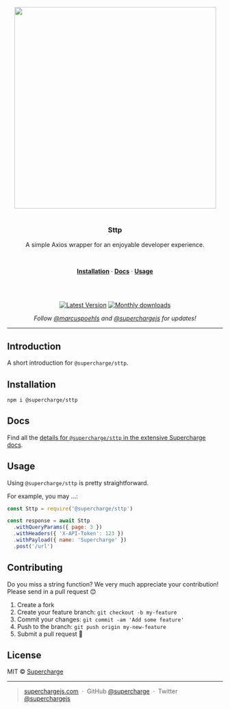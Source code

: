 <div align="center">
  <a href="https://superchargejs.com">
    <img width="471" style="max-width:100%;" src="https://superchargejs.com/images/supercharge-text.svg" />
  </a>
  <br/>
  <br/>
  <p>
    <h3>Sttp</h3>
  </p>
  <p>
    A simple Axios wrapper for an enjoyable developer experience.
  </p>
  <br/>
  <p>
    <a href="#installation"><strong>Installation</strong></a> ·
    <a href="#Docs"><strong>Docs</strong></a> ·
    <a href="#usage"><strong>Usage</strong></a>
  </p>
  <br/>
  <br/>
  <p>
    <a href="https://www.npmjs.com/package/@supercharge/sttp"><img src="https://img.shields.io/npm/v/@supercharge/sttp.svg" alt="Latest Version"></a>
    <a href="https://www.npmjs.com/package/@supercharge/sttp"><img src="https://img.shields.io/npm/dm/@supercharge/sttp.svg" alt="Monthly downloads"></a>
  </p>
  <p>
    <em>Follow <a href="http://twitter.com/marcuspoehls">@marcuspoehls</a> and <a href="http://twitter.com/superchargejs">@superchargejs</a> for updates!</em>
  </p>
</div>

---

## Introduction
A short introduction for `@supercharge/sttp`.


## Installation

```
npm i @supercharge/sttp
```


## Docs
Find all the [details for `@supercharge/sttp` in the extensive Supercharge docs](https://superchargejs.com/docs/sttp).


## Usage
Using `@supercharge/sttp` is pretty straightforward.

For example, you may …:

```js
const Sttp = require('@supercharge/sttp')

const response = await Sttp
  .withQueryParams({ page: 3 })
  .withHeaders({ 'X-API-Token': 123 })
  .withPayload({ name: 'Supercharge' })
  .post('/url')
```


## Contributing
Do you miss a string function? We very much appreciate your contribution! Please send in a pull request 😊

1.  Create a fork
2.  Create your feature branch: `git checkout -b my-feature`
3.  Commit your changes: `git commit -am 'Add some feature'`
4.  Push to the branch: `git push origin my-new-feature`
5.  Submit a pull request 🚀


## License
MIT © [Supercharge](https://superchargejs.com)

---

> [superchargejs.com](https://superchargejs.com) &nbsp;&middot;&nbsp;
> GitHub [@supercharge](https://github.com/supercharge/) &nbsp;&middot;&nbsp;
> Twitter [@superchargejs](https://twitter.com/superchargejs)
